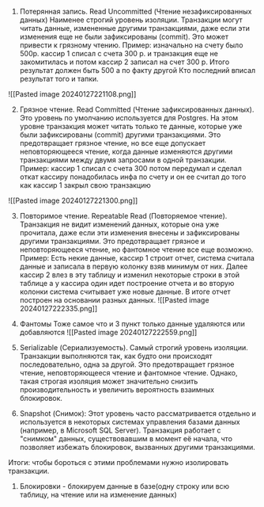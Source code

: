 1. Потерянная запись. Read Uncommitted (Чтение незафиксированных данных)
Наименее строгий уровень изоляции. Транзакции могут читать данные, измененные другими транзакциями, даже если эти изменения еще не были зафиксированы (commit). Это может привести к грязному чтению.
Пример:
изначально на счету было 500р.
кассир 1 списал с счета 300 р. и транзакция еще не закомитилась и потом
кассир 2 записал на счет 300 р.
Итого результат должен быть 500 а по факту другой
Кто последний вписал результат того и тапки.

![[Pasted image 20240127221108.png]]

2. Грязное чтение. Read Committed (Чтение зафиксированных данных).
Это уровень по умолчанию используется для Postgres.
На этом уровне транзакция может читать только те данные, которые уже были зафиксированы (commit) другими транзакциями. Это предотвращает грязное чтение, но все еще допускает неповторяющееся чтение, когда данные изменяются другими транзакциями между двумя запросами в одной транзакции.
Пример:
кассир 1 списал с счета 300 потом передумал и сделал откат
кассиру понадобилась инфа по счету и он ее считал до того как кассир 1 закрыл свою транзакцию

![[Pasted image 20240127221300.png]]

3. Повторимое чтение. Repeatable Read (Повторяемое чтение).
Транзакция не видит изменений данных, которые она уже прочитала, даже если эти изменения внесены и зафиксированы другими транзакциями. Это предотвращает грязное и неповторяющееся чтение, но фантомное чтение все еще возможно.
Пример:
 Есть некие данные, кассир 1 строит отчет, система считала данные и записала в первую колонку взяв минимум от них. Далее кассир 2 влез в эту таблицу и изменил некоторые строки в этой таблице а у кассира один идет построение отчета и во вторую колонки система считывает уже новые данные. В итоге отчет построен на основании разных данных.
![[Pasted image 20240127222335.png]]

4. Фантомы
Тоже самое что и 3 пункт только данные удаляются или добавляются
![[Pasted image 20240127222559.png]]


5. Serializable (Сериализуемость).
Самый строгий уровень изоляции. Транзакции выполняются так, как будто они происходят последовательно, одна за другой. Это предотвращает грязное чтение, неповторяющееся чтение и фантомное чтение. Однако, такая строгая изоляция может значительно снизить производительность и увеличить вероятность взаимных блокировок.

6. Snapshot (Снимок): Этот уровень часто рассматривается отдельно и используется в некоторых системах управления базами данных (например, в Microsoft SQL Server). Транзакция работает с "снимком" данных, существовавшим в момент её начала, что позволяет избежать блокировок, вызванных другими транзакциями.

Итоги: чтобы бороться с этими проблемами нужно изолировать транзакции.

1. Блокировки - блокируем данные в базе(одну строку или всю таблицу, на чтение или на изменение данных)
